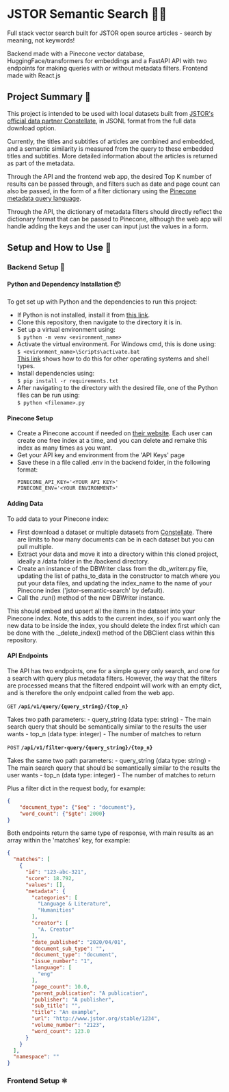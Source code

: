 # JSTOR Semantic Search 🕵️‍♀️
Full stack vector search built for JSTOR open source articles - search by meaning, not keywords!

Backend made with a Pinecone vector database, HuggingFace/transformers for embeddings and a FastAPI API with two endpoints for making queries with or without metadata filters.
Frontend made with React.js

## Project Summary 📝
This project is intended to be used with local datasets built from [JSTOR's official data partner Constellate](https://constellate.org/), in JSONL format from the full data download option.

Currently, the titles and subtitles of articles are combined and embedded, and a semantic similarity is measured from the query to these embedded titles and subtitles. More detailed information about the articles is returned as part of the metadata. 

Through the API and the frontend web app, the desired Top K number of results can be passed through, and filters such as date and page count can also be passed, in the form of a filter dictionary using the [Pinecone metadata query language](https://docs.pinecone.io/docs/metadata-filtering#metadata-query-language).

Through the API, the dictionary of metadata filters should directly reflect the dictionary format that can be passed to Pinecone, although the web app will handle adding the keys and the user can input just the values in a form.

## Setup and How to Use 🔧
### Backend Setup 🐍
#### Python and Dependency Installation 📦
To get set up with Python and the dependencies to run this project:

* If Python is not installed, install it from [this link](https://www.python.org/downloads/).  
* Clone this repository, then navigate to the directory it is in.  
* Set up a virtual environment using:  
```$ python -m venv <evironment_name>```  
* Activate the virtual environment. For Windows cmd, this is done using:  
```$ <evironment_name>\Scripts\activate.bat```  
[This link](https://docs.python.org/3/library/venv.html) shows how to do this for other operating systems and shell types.
* Install dependencies using:  
```$ pip install -r requirements.txt ```  
* After navigating to the directory with the desired file, one of the Python files can be run using:  
```$ python <filename>.py```  

#### Pinecone Setup
* Create a Pinecone account if needed on [their website](https://www.pinecone.io/). Each user can create one free index at a time, and you can delete and remake this index as many times as you want.
* Get your API key and environment from the 'API Keys' page
* Save these in a file called .env in the backend folder, in the following format:
  ```
  PINECONE_API_KEY='<YOUR API KEY>'
  PINECONE_ENV='<YOUR ENVIRONMENT>'
  ```

#### Adding Data
To add data to your Pinecone index:
* First download a dataset or multiple datasets from [Constellate](https://constellate.org/). There are limits to how many documents can be in each dataset but you can pull multiple.
* Extract your data and move it into a directory within this cloned project, ideally a /data folder in the /backend directory.
* Create an instance of the DBWriter class from the db_writerr.py file, updating the list of paths_to_data in the constructor to match where you put your data files, and updating the index_name to the name of your Pinecone index ('jstor-semantic-search' by default).
* Call the .run() method of the new DBWriter instance.

This should embed and upsert all the items in the dataset into your Pinecone index. Note, this adds to the current index, so if you want only the new data to be inside the index, you should delete the index first which can be done with the ._delete_index() method of the DBClient class within this repository.

#### API Endpoints
The API has two endpoints, one for a simple query only search, and one for a search with query plus metadata filters. However, the way that the filters are processed means that the filtered endpoint will work with an empty dict, and is therefore the only endpoint called from the web app.

`GET` **`/api/v1/query/{query_string}/{top_n}`**

Takes two path parameters:
    - query_string (data type: string) - The main search query that should be semantically similar to the results the user wants
    - top_n (data type: integer) - The number of matches to return

`POST` **`/api/v1/filter-query/{query_string}/{top_n}`**

Takes the same two path parameters:
    - query_string (data type: string) - The main search query that should be semantically similar to the results the user wants
    - top_n (data type: integer) - The number of matches to return
    
Plus a filter dict in the request body, for example:
```json
{
    "document_type": {"$eq" : "document"},
    "word_count": {"$gte": 2000}
}
```

Both endpoints return the same type of response, with main results as an array within the 'matches' key, for example:

```json
{
  "matches": [
    {
      "id": "123-abc-321",
      "score": 18.792,
      "values": [],
      "metadata": {
        "categories": [
          "Language & Literature",
          "Humanities"
        ],
        "creator": [
          "A. Creator"
        ],
        "date_published": "2020/04/01",
        "document_sub_type": "",
        "document_type": "document",
        "issue_number": "1",
        "language": [
          "eng"
        ],
        "page_count": 10.0,
        "parent_publication": "A publication",
        "publisher": "A publisher",
        "sub_title": "",
        "title": "An example",
        "url": "http://www.jstor.org/stable/1234",
        "volume_number": "2123",
        "word_count": 123.0
      }
    }
  ],
  "namespace": ""
}
```

### Frontend Setup ⚛️

